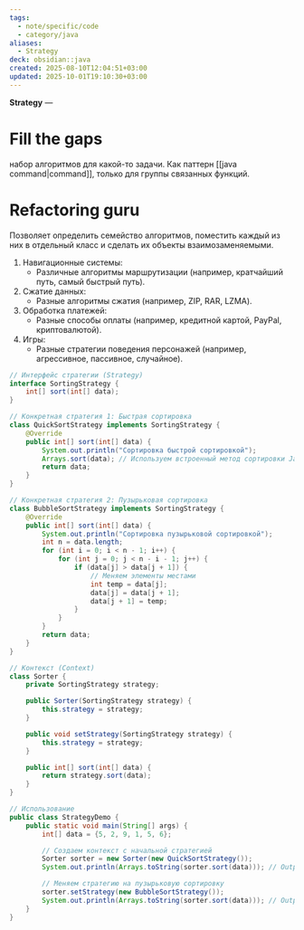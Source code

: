 ```yaml
---
tags:
  - note/specific/code
  - category/java
aliases:
  - Strategy
deck: obsidian::java
created: 2025-08-10T12:04:51+03:00
updated: 2025-10-01T19:10:30+03:00
---
```


**Strategy**
—
# Fill the gaps
набор алгоритмов для какой-то задачи. Как паттерн [[java command|command]], только для группы связанных функций.

# Refactoring guru
Позволяет определить семейство алгоритмов, поместить каждый из них в отдельный класс и сделать их объекты взаимозаменяемыми.

1. Навигационные системы:
    - Различные алгоритмы маршрутизации (например, кратчайший путь, самый быстрый путь).
2. Сжатие данных:
    - Разные алгоритмы сжатия (например, ZIP, RAR, LZMA).
3. Обработка платежей:
    - Разные способы оплаты (например, кредитной картой, PayPal, криптовалютой).
4. Игры:
    - Разные стратегии поведения персонажей (например, агрессивное, пассивное, случайное).

```java
// Интерфейс стратегии (Strategy)
interface SortingStrategy {
    int[] sort(int[] data);
}

// Конкретная стратегия 1: Быстрая сортировка
class QuickSortStrategy implements SortingStrategy {
    @Override
    public int[] sort(int[] data) {
        System.out.println("Сортировка быстрой сортировкой");
        Arrays.sort(data); // Используем встроенный метод сортировки Java
        return data;
    }
}

// Конкретная стратегия 2: Пузырьковая сортировка
class BubbleSortStrategy implements SortingStrategy {
    @Override
    public int[] sort(int[] data) {
        System.out.println("Сортировка пузырьковой сортировкой");
        int n = data.length;
        for (int i = 0; i < n - 1; i++) {
            for (int j = 0; j < n - i - 1; j++) {
                if (data[j] > data[j + 1]) {
                    // Меняем элементы местами
                    int temp = data[j];
                    data[j] = data[j + 1];
                    data[j + 1] = temp;
                }
            }
        }
        return data;
    }
}

// Контекст (Context)
class Sorter {
    private SortingStrategy strategy;

    public Sorter(SortingStrategy strategy) {
        this.strategy = strategy;
    }

    public void setStrategy(SortingStrategy strategy) {
        this.strategy = strategy;
    }

    public int[] sort(int[] data) {
        return strategy.sort(data);
    }
}

// Использование
public class StrategyDemo {
    public static void main(String[] args) {
        int[] data = {5, 2, 9, 1, 5, 6};

        // Создаем контекст с начальной стратегией
        Sorter sorter = new Sorter(new QuickSortStrategy());
        System.out.println(Arrays.toString(sorter.sort(data))); // Output: Сортировка быстрой сортировкой \n [1, 2, 5, 5, 6, 9]

        // Меняем стратегию на пузырьковую сортировку
        sorter.setStrategy(new BubbleSortStrategy());
        System.out.println(Arrays.toString(sorter.sort(data))); // Output: Сортировка пузырьковой сортировкой \n [1, 2, 5, 5, 6, 9]
    }
}
```
